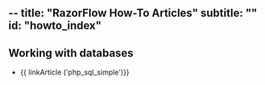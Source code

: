 --
title: "RazorFlow How-To Articles"
subtitle: ""
id: "howto_index"
--


## Working with databases

* {{ linkArticle ('php_sql_simple')}}



